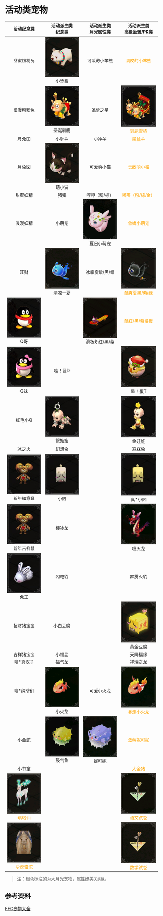 # 活动类宠物

|                          活动纪念类                          |                 活动派生类<br/>纪念类                  |                  活动派生类<br/>月光属性类                  |                 活动派生类<br/>高级坐骑/PK类                 |
| :----------------------------------------------------------: | :----------------------------------------------------: | :---------------------------------------------------------: | :----------------------------------------------------------: |
|                          甜蜜粉粉兔                          |  ![](/static/images/game/chongwu/xbx.png)<br/>小笨熊   |                        可爱的小笨熊                         |        <span style="color:orange">调皮的小笨熊</span>        |
|                          浪漫粉粉兔                          | ![](/static/images/game/chongwu/sdxl.jpg)<br/>圣诞驯鹿 |                          圣诞之星                           | <span style="color:orange">![](/static/images/game/chongwu/xlxq.jpg)<br/>驯鹿雪橇</span> |
|                            月兔囝                            |                         小驴羊                         |                           小神羊                            |           <span style="color:orange">屌丝羊</span>           |
|                            月兔囡                            |  ![](/static/images/game/chongwu/mxm.png)<br/>萌小猫   |                         可爱萌小猫                          |         <span style="color:orange">无敌萌小猫</span>         |
|                           甜蜜妖精                           |                          猪猪                          |                        哼哼（粉/棕）                        |      <span style="color:orange">嘟嘟（粉/棕/金）</span>      |
|                           浪漫妖精                           |                         小萌宠                         |  ![](/static/images/game/chongwu/xrxmc.png)<br/>夏日小萌宠  |         <span style="color:orange">傲娇小萌宠</span>         |
|                             旺财                             | ![](/static/images/game/chongwu/qlyx.png)<br/>清凉一夏 |                       冰霜夏紫/黑/绿                        | <span style="color:orange">![](/static/images/game/chongwu/ksxh.png)<br/>酷爽夏黑/紫/绿</span> |
|       ![](/static/images/game/chongwu/qg.jpg)<br/>Q哥        |                         <br/>                          | ![](/static/images/game/chongwu/xhb.png)<br/>滑板炽红/黑/紫 |       <span style="color:orange">酷红/黑/紫滑板</span>       |
|       ![](/static/images/game/chongwu/qm.jpg)<br/>Q妹        |                        哇！蛋D                         |                            <br/>                            |     ![](/static/images/game/chongwu/ydt.png)<br/>晕！蛋T     |
|                           红毛小Q                            |  ![](/static/images/game/chongwu/yww.jpg)<br/>银娃娃   |                            <br/>                            |     ![](/static/images/game/chongwu/jww.jpg)<br/>金娃娃      |
|                            冰之火                            |                         幻想兔                         |                            <br/>                            |                            槑槑兔                            |
| ![](/static/images/game/chongwu/xnryjxs.jpg)<br/>新年如意鼠  |    ![](/static/images/game/chongwu/xj.jpg)<br/>小囧    |                            <br/>                            |     ![](/static/images/game/chongwu/zxj.jpg)<br/>真*小囧     |
| ![](/static/images/game/chongwu/xnryjxs.jpg)<br/>新年吉祥鼠  |                         棒冰龙                         |                            <br/>                            |     ![](/static/images/game/chongwu/phl.png)<br/>喷火龙      |
|       ![](/static/images/game/chongwu/tw.jpg)<br/>兔王       |                         闪电豹                         |                            <br/>                            |                           霹雳火豹                           |
|                          招财猪宝宝                          |                        小白豆腐                        |                            <br/>                            |    ![](/static/images/game/chongwu/hjdf.png)<br/>黄金豆腐    |
|                          吉祥猪宝宝                          |                         小福星                         |                            <br/>                            |                           天降福缘                           |
|                          嗡*真汉子                           |                         福气龙                         |                            <br/>                            |                           祥瑞之龙                           |
|                          嗡*纯爷们                           |  ![](/static/images/game/chongwu/xhl.png)<br/>小火龙   |                         可爱小火龙                          | <span style="color:orange">![](/static/images/game/chongwu/bzxhl.png)<br/>暴走小火龙</span> |
|                            小金蛇                            |  ![](/static/images/game/chongwu/gqy.png)<br/>鼓气鱼   |     ![](/static/images/game/chongwu/nkn.png)<br/>妮可妮     |         <span style="color:orange">激萌妮可妮</span>         |
|                            小书童                            |                         <br/>                          |                            <br/>                            |           <span style="color:orange">大金猪</span>           |
| <span style="color:orange">![](/static/images/game/chongwu/llx.png)<br/>璃珞仙</span> |                         <br/>                          |                            <br/>                            | <span style="color:orange">![](/static/images/game/chongwu/ywsj.png)<br/>语文试卷</span> |
| <span style="color:orange">![](/static/images/game/chongwu/smlt.png)<br/>沙漠骆驼</span> |                         <br/>                          |                            <br/>                            | <span style="color:orange">![](/static/images/game/chongwu/sxsj.png)<br/>数学试卷</span> |

>  注：橙色标注的为大月光宠物，属性媲美`天麒麟`。

## 参考资料

[FFO宠物大全](https://tieba.baidu.com/p/6210440676)